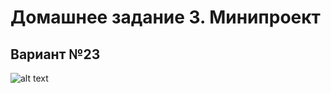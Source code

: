 # Домашнее задание 3. Минипроект

## Вариант №23
![alt text](https://github.com/EdwardNee/study-FASM/blob/master/FASM/week3/sourse/%D0%A3%D1%81%D0%BB%D0%BE%D0%B2%D0%B8%D0%B5.PNG0)

